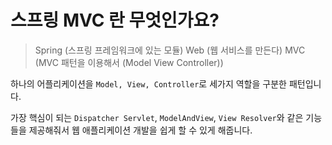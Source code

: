# 스프링 MVC 란 무엇인가요?

> Spring (스프링 프레임워크에 있는 모듈)
> Web (웹 서비스를 만든다)
> MVC (MVC 패턴을 이용해서 (Model View Controller))

하나의 어플리케이션을 `Model, View, Controller`로 세가지 역할을 구분한 패턴입니다.

가장 핵심이 되는 `Dispatcher Servlet`, `ModelAndView`, `View Resolver`와 같은 기능들을 제공해줘서 웹 애플리케이션 개발을 쉽게 할 수 있게 해줍니다.

